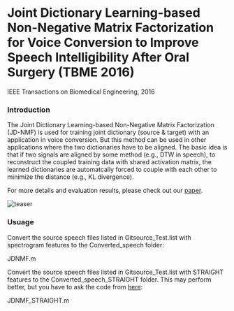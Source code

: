 # Joint Dictionary Learning-based Non-Negative Matrix Factorization for Voice Conversion to Improve Speech Intelligibility After Oral Surgery (TBME 2016)


IEEE Transactions on Biomedical Engineering, 2016


### Introduction
The Joint Dictionary Learning-based Non-Negative Matrix Factorization (JD-NMF) is used for training joint dictionary (source & target) with an application in voice conversion. But this method can be used in other applications where the two dictionaries have to be aligned. The basic idea is that if two signals are aligned by some method (e.g., DTW in speech), to reconstruct the coupled training data with shared activation matrix, the learned dictionaries are automatcally forced to couple with each other to minimize the distance (e.g., KL divergence).


For more details and evaluation results, please check out our  [paper](http://ieeexplore.ieee.org/document/7797132/).

![teaser](https://jasonswfu.github.io/JasonFu.github.io/images/Joint_NMF.png)

### Usuage

Convert the source speech files listed in Gitsource_Test.list with spectrogram features to the Converted_speech folder:

  JDNMF.m 

Convert the source speech files listed in Gitsource_Test.list with STRAIGHT features to the Converted_speech_STRAIGHT folder.
This may perform better, but you have to ask the code from [here](http://www.wakayama-u.ac.jp/~kawahara/index-e.html):

  JDNMF_STRAIGHT.m
